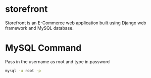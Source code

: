 # storefront
Storefront is an E-Commerce web application built using Django web framework and MySQL database.

# MySQL Command

Pass in the username as root and type in password
```bash
mysql -u root -p
```
